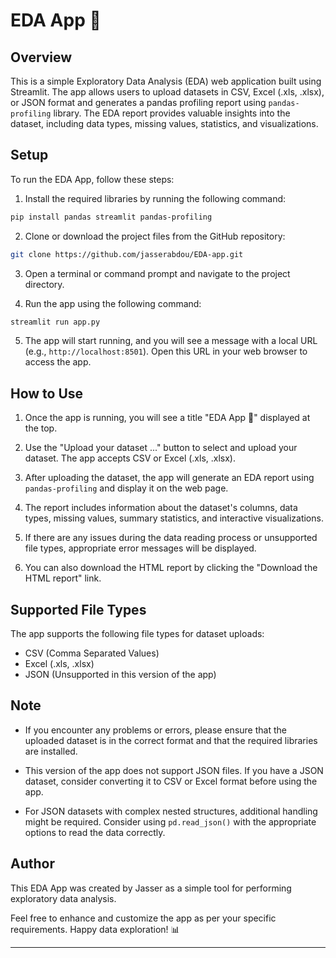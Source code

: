 # EDA App 🚀

## Overview

This is a simple Exploratory Data Analysis (EDA) web application built using Streamlit. The app allows users to upload datasets in CSV, Excel (.xls, .xlsx), or JSON format and generates a pandas profiling report using `pandas-profiling` library. The EDA report provides valuable insights into the dataset, including data types, missing values, statistics, and visualizations.

## Setup

To run the EDA App, follow these steps:

1. Install the required libraries by running the following command:

```bash
pip install pandas streamlit pandas-profiling
```

2. Clone or download the project files from the GitHub repository:

```bash
git clone https://github.com/jasserabdou/EDA-app.git
```

3. Open a terminal or command prompt and navigate to the project directory.

4. Run the app using the following command:

```bash
streamlit run app.py
```

5. The app will start running, and you will see a message with a local URL (e.g., `http://localhost:8501`). Open this URL in your web browser to access the app.

## How to Use

1. Once the app is running, you will see a title "EDA App 🚀" displayed at the top.

2. Use the "Upload your dataset ..." button to select and upload your dataset. The app accepts CSV or Excel (.xls, .xlsx).

3. After uploading the dataset, the app will generate an EDA report using `pandas-profiling` and display it on the web page.

4. The report includes information about the dataset's columns, data types, missing values, summary statistics, and interactive visualizations.

5. If there are any issues during the data reading process or unsupported file types, appropriate error messages will be displayed.

6. You can also download the HTML report by clicking the "Download the HTML report" link.

## Supported File Types

The app supports the following file types for dataset uploads:

- CSV (Comma Separated Values)
- Excel (.xls, .xlsx)
- JSON (Unsupported in this version of the app)

## Note

- If you encounter any problems or errors, please ensure that the uploaded dataset is in the correct format and that the required libraries are installed.

- This version of the app does not support JSON files. If you have a JSON dataset, consider converting it to CSV or Excel format before using the app.

- For JSON datasets with complex nested structures, additional handling might be required. Consider using `pd.read_json()` with the appropriate options to read the data correctly.

## Author

This EDA App was created by Jasser as a simple tool for performing exploratory data analysis.

Feel free to enhance and customize the app as per your specific requirements. Happy data exploration! 📊

---

